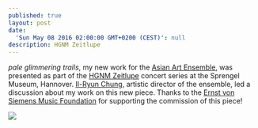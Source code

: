 ```yaml
---
published: true
layout: post
date:
  'Sun May 08 2016 02:00:00 GMT+0200 (CEST)': null
description: HGNM Zeitlupe
---
```



_pale glimmering trails_, my new work for the [Asian Art Ensemble](http://www.asianart-ensemble.com/german/Startseite.html), was presented as part of the [HGNM Zeitlupe](https://www.facebook.com/events/1717527895127803/) concert series at the Sprengel Museum, Hannover.  [Il-Ryun Chung](http://www.ilryunchung.com/de/Anfang.html), artistic director of the ensemble, led a discussion about my work on this new piece.  Thanks to the [Ernst von Siemens Music Foundation](http://www.evs-musikstiftung.ch/en/index.html) for supporting the commission of this piece!

<img src="https://app.box.com/representation/file_version_102358638321/image_2048_jpg/1.jpg?shared_name=cl7mriem31qfbf6yp6gx792qdherkay8">